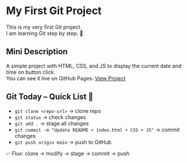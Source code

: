 # My First Git Project

This is my very first Git project.  
I am learning Git step by step. 🚀

## Mini Description

A simple project with HTML, CSS, and JS to display the current date and time on button click.  
You can see it live on GitHub Pages: [View Project](https://<username>.github.io/<repo-name>/)

## Git Today – Quick List 🚀

- `git clone <repo-url>` → clone repo
- `git status` → check changes
- `git add .` → stage all changes
- `git commit -m "Update README + index.html + CSS + JS"` → commit changes
- `git push origin main` → push to GitHub

✅ Flux: clone → modify → stage → commit → push
